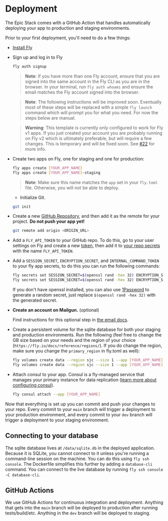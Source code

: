 # Deployment

The Epic Stack comes with a GitHub Action that handles automatically deploying
your app to production and staging environments.

Prior to your first deployment, you'll need to do a few things:

- [Install Fly](https://fly.io/docs/getting-started/installing-flyctl/)

- Sign up and log in to Fly

  ```sh
  fly auth signup
  ```

  > **Note**: If you have more than one Fly account, ensure that you are signed
  > into the same account in the Fly CLI as you are in the browser. In your
  > terminal, run `fly auth whoami` and ensure the email matches the Fly account
  > signed into the browser.

  > **Note**: The following instructions will be improved soon. Eventually most
  > of these steps will be replaced with a simple `fly launch` command which
  > will prompt you for what you need. For now the steps below are manual.

  > **Warning**: This template is currently only configured to work for Fly v1
  > apps. If you just created your account you are probably running on Fly v2
  > which is ultimately preferable, but will require a few changes. This is
  > temporary and will be fixed soon. See
  > [#22](https://github.com/epicweb-dev/epic-stack/discussions/22) for more
  > info.

- Create two apps on Fly, one for staging and one for production:

  ```sh
  fly apps create [YOUR_APP_NAME]
  fly apps create [YOUR_APP_NAME]-staging
  ```

  > **Note**: Make sure this name matches the `app` set in your `fly.toml` file.
  > Otherwise, you will not be able to deploy.

  - Initialize Git.

  ```sh
  git init
  ```

- Create a new [GitHub Repository](https://repo.new), and then add it as the
  remote for your project. **Do not push your app yet!**

  ```sh
  git remote add origin <ORIGIN_URL>
  ```

- Add a `FLY_API_TOKEN` to your GitHub repo. To do this, go to your user
  settings on Fly and create a new
  [token](https://web.fly.io/user/personal_access_tokens/new), then add it to
  [your repo secrets](https://docs.github.com/en/actions/security-guides/encrypted-secrets)
  with the name `FLY_API_TOKEN`.

- Add a `SESSION_SECRET`, `ENCRYPTION_SECRET`, and `INTERNAL_COMMAND_TOKEN` to
  your fly app secrets, to do this you can run the following commands:

  ```sh
  fly secrets set SESSION_SECRET=$(openssl rand -hex 32) ENCRYPTION_SECRET=$(openssl rand -hex 32) INTERNAL_COMMAND_TOKEN=$(openssl rand -hex 32) --app [YOUR_APP_NAME]
  fly secrets set SESSION_SECRET=$(openssl rand -hex 32) ENCRYPTION_SECRET=$(openssl rand -hex 32) INTERNAL_COMMAND_TOKEN=$(openssl rand -hex 32) --app [YOUR_APP_NAME]-staging
  ```

  If you don't have openssl installed, you can also use
  [1Password](https://1password.com/password-generator) to generate a random
  secret, just replace `$(openssl rand -hex 32)` with the generated secret.

- **Create an account on Mailgun.** (optional)

  Find instructions for this optional step in [the email docs](./email.md).

- Create a persistent volume for the sqlite database for both your staging and
  production environments. Run the following (feel free to change the GB size
  based on your needs and the region of your choice
  (`https://fly.io/docs/reference/regions/`). If you do change the region, make
  sure you change the `primary_region` in fly.toml as well):

  ```sh
  fly volumes create data --region sjc --size 1 --app [YOUR_APP_NAME]
  fly volumes create data --region sjc --size 1 --app [YOUR_APP_NAME]-staging
  ```

- Attach consul to your app. Consul is a fly-managed service that manages your
  primary instance for data replication
  ([learn more about configuring consul](https://fly.io/docs/litefs/getting-started/#lease-configuration)).

  ```sh
  fly consul attach --app [YOUR_APP_NAME]
  ```

Now that everything is set up you can commit and push your changes to your repo.
Every commit to your `main` branch will trigger a deployment to your production
environment, and every commit to your `dev` branch will trigger a deployment to
your staging environment.

## Connecting to your database

The sqlite database lives at `/data/sqlite.db` in the deployed application.
Because it is SQLite, you cannot connect to it unless you're running a
command-line session on the machine. You can do this using `fly ssh console`.
The Dockerfile simplifies this further by adding a `database-cli` command. You
can connect to the live database by running `fly ssh console -C database-cli`.

## GitHub Actions

We use GitHub Actions for continuous integration and deployment. Anything that
gets into the `main` branch will be deployed to production after running
tests/build/etc. Anything in the `dev` branch will be deployed to staging.
